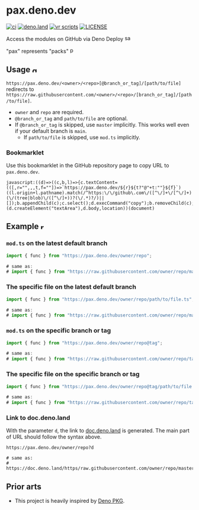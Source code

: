 # pax.deno.dev

[![ci](https://github.com/kawarimidoll/deno-dev-template/workflows/ci/badge.svg)](.github/workflows/ci.yml)
[![deno.land](https://img.shields.io/badge/deno-%5E1.0.0-green?logo=deno)](https://deno.land)
[![vr scripts](https://badges.velociraptor.run/flat.svg)](https://velociraptor.run)
[![LICENSE](https://img.shields.io/badge/license-MIT-brightgreen)](LICENSE)

Access the modules on GitHub via Deno Deploy
<img src="https://twemoji.maxcdn.com/v/13.1.0/72x72/1f995.png" alt="sauropods" style="height:1rem">

"pax" represents "packs"
<img src="https://twemoji.maxcdn.com/v/13.1.0/72x72/1f4e6.png" alt="packs" style="height:1rem">

## Usage <img src="https://twemoji.maxcdn.com/v/13.1.0/72x72/2699.png" alt="gear" style="height:1rem">

`https://pax.deno.dev/<owner>/<repo>[@branch_or_tag]/[path/to/file]` redirects
to
`https://raw.githubusercontent.com/<owner>/<repo>/[branch_or_tag]/[path/to/file]`.

- `owner` and `repo` are required.
- `@branch_or_tag` and `path/to/file` are optional.
- If `@branch_or_tag` is skipped, use `master` implicitly. This works well even
  if your default branch is `main`.
  - If `path/to/file` is skipped, use `mod.ts` implicitly.

### Bookmarklet

Use this bookmarklet in the GitHub repository page to copy URL to
`pax.deno.dev`.

```
javascript:((d)=>((c,b,l)=>{c.textContent=(([,r="",,,t,f=""])=>`https://pax.deno.dev/${r}${t?"@"+t:""}${f}`)((l.origin+l.pathname).match(/^https:\/\/github\.com\/([^\/]+\/[^\/]+)(\/(tree|blob)\/([^\/]+))?(\/.*)?/)||[]);b.appendChild(c);c.select();d.execCommand("copy");b.removeChild(c);})(d.createElement("textArea"),d.body,location))(document)
```

## Example <img src="https://twemoji.maxcdn.com/v/13.1.0/72x72/1f680.png" alt="rocket" style="height:1rem">

### `mod.ts` on the latest default branch

```ts
import { func } from "https://pax.deno.dev/owner/repo";

# same as:
# import { func } from "https://raw.githubusercontent.com/owner/repo/master/mod.ts";
```

### The specific file on the latest default branch

```ts
import { func } from "https://pax.deno.dev/owner/repo/path/to/file.ts";

# same as:
# import { func } from "https://raw.githubusercontent.com/owner/repo/master/path/to/file.ts";
```

### `mod.ts` on the specific branch or tag

```ts
import { func } from "https://pax.deno.dev/owner/repo@tag";

# same as:
# import { func } from "https://raw.githubusercontent.com/owner/repo/tag/mod.ts";
```

### The specific file on the specific branch or tag

```ts
import { func } from "https://pax.deno.dev/owner/repo@tag/path/to/file.ts";

# same as:
# import { func } from "https://raw.githubusercontent.com/owner/repo/tag/path/to/file.ts";
```

### Link to doc.deno.land

With the parameter `d`, the link to [doc.deno.land](https://doc.deno.land) is generated.
The main part of URL should follow the syntax above.

```
https://pax.deno.dev/owner/repo?d

# same as:
# https://doc.deno.land/https/raw.githubusercontent.com/owner/repo/master/mod.ts
```

## Prior arts

- This project is heavily inspired by [Deno PKG](https://denopkg.com/).
